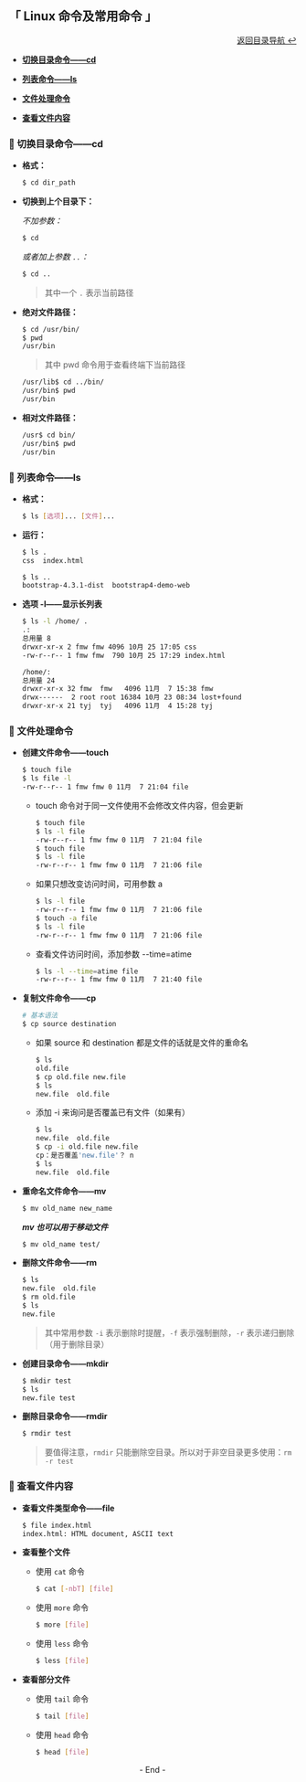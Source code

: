 ## 「 Linux 命令及常用命令 」

<div align="right">
    <a href="https://github.com/fmw666/Linux#-目录导航">返回目录导航 ↩</a>
</div>

+ **[切换目录命令——cd](#-切换目录命令cd)**

+ **[列表命令——ls](#-列表命令ls)**

+ **[文件处理命令](#-文件处理命令)**

+ **[查看文件内容](#-查看文件内容)**


### 💬 切换目录命令——cd

+ **格式：**

    ```bash
    $ cd dir_path
    ```

+ **切换到上个目录下：**

    *不加参数：*

    ```bash
    $ cd
    ```

    *或者加上参数 `..`：*

    ```bash
    $ cd ..
    ```

    > 其中一个 `.` 表示当前路径

+ **绝对文件路径：**

    ```bash
    $ cd /usr/bin/
    $ pwd
    /usr/bin
    ```

    > 其中 pwd 命令用于查看终端下当前路径

    ```bash
    /usr/lib$ cd ../bin/
    /usr/bin$ pwd
    /usr/bin
    ```

+ **相对文件路径：**

    ```bash
    /usr$ cd bin/
    /usr/bin$ pwd
    /usr/bin
    ```

### 💬 列表命令——ls

+ **格式：**

    ```bash
    $ ls [选项]... [文件]...
    ```

+ **运行：**

    ```bash
    $ ls .
    css  index.html
    ```

    ```bash
    $ ls ..
    bootstrap-4.3.1-dist  bootstrap4-demo-web
    ```

+ **选项 -l——显示长列表**

    ```bash
    $ ls -l /home/ .
    .:
    总用量 8
    drwxr-xr-x 2 fmw fmw 4096 10月 25 17:05 css
    -rw-r--r-- 1 fmw fmw  790 10月 25 17:29 index.html

    /home/:
    总用量 24
    drwxr-xr-x 32 fmw  fmw   4096 11月  7 15:38 fmw
    drwx------  2 root root 16384 10月 23 08:34 lost+found
    drwxr-xr-x 21 tyj  tyj   4096 11月  4 15:28 tyj
    ```

### 💬 文件处理命令

+ **创建文件命令——touch**

    ```bash
    $ touch file
    $ ls file -l    
    -rw-r--r-- 1 fmw fmw 0 11月  7 21:04 file
    ```

    + touch 命令对于同一文件使用不会修改文件内容，但会更新

        ```bash
        $ touch file
        $ ls -l file
        -rw-r--r-- 1 fmw fmw 0 11月  7 21:04 file
        $ touch file
        $ ls -l file
        -rw-r--r-- 1 fmw fmw 0 11月  7 21:06 file
        ```

    + 如果只想改变访问时间，可用参数 a

        ``` bash
        $ ls -l file
        -rw-r--r-- 1 fmw fmw 0 11月  7 21:06 file
        $ touch -a file
        $ ls -l file
        -rw-r--r-- 1 fmw fmw 0 11月  7 21:06 file
        ```

    + 查看文件访问时间，添加参数 --time=atime

        ```bash
        $ ls -l --time=atime file
        -rw-r--r-- 1 fmw fmw 0 11月  7 21:40 file
        ```

+ **复制文件命令——cp**

    ```bash
    # 基本语法
    $ cp source destination
    ```

    + 如果 source 和 destination 都是文件的话就是文件的重命名

        ```bash
        $ ls
        old.file
        $ cp old.file new.file
        $ ls
        new.file  old.file
        ```

    + 添加 -i 来询问是否覆盖已有文件（如果有）

        ```bash
        $ ls
        new.file  old.file
        $ cp -i old.file new.file
        cp：是否覆盖'new.file'？ n
        $ ls
        new.file  old.file
        ```
    
+ **重命名文件命令——mv**

    ```bash
    $ mv old_name new_name
    ```

    ***mv 也可以用于移动文件***

    ```bash
    $ mv old_name test/
    ```

+ **删除文件命令——rm**

    ```bash
    $ ls
    new.file  old.file
    $ rm old.file
    $ ls
    new.file
    ```

    > 其中常用参数 `-i` 表示删除时提醒，`-f` 表示强制删除，`-r` 表示递归删除（用于删除目录）

+ **创建目录命令——mkdir**

    ```bash
    $ mkdir test
    $ ls
    new.file test
    ```

+ **删除目录命令——rmdir**

    ```bash
    $ rmdir test
    ```

    > 要值得注意，`rmdir` 只能删除空目录。所以对于非空目录更多使用：`rm -r test`

### 💬 查看文件内容

+ **查看文件类型命令——file**

    ```bash
    $ file index.html
    index.html: HTML document, ASCII text
    ```

+ **查看整个文件**

    + 使用 `cat` 命令
        
        ```bash
        $ cat [-nbT] [file]
        ```

    + 使用 `more` 命令

        ```bash
        $ more [file]
        ```

    + 使用 `less` 命令

        ```bash
        $ less [file]
        ```
    
+ **查看部分文件**

    + 使用 `tail` 命令

        ```bash
        $ tail [file]
        ```

    + 使用 `head` 命令

        ```bash
        $ head [file]
        ```

<div align="center">
    - End -
</div>